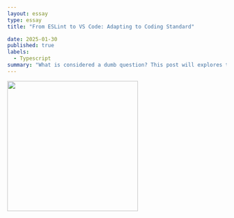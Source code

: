 ```yaml
---
layout: essay
type: essay
title: "From ESLint to VS Code: Adapting to Coding Standard"

date: 2025-01-30
published: true
labels:
  - Typescript
summary: "What is considered a dumb question? This post will explores the key characteristics of well-formed intellectual questions through real world examples."
---
```


<img width="300px" 
img length ="300px"
img class="img-fluid" src="">

